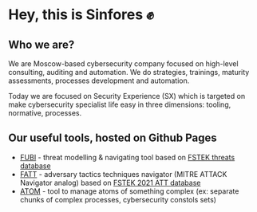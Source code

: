 # Hey, this is Sinfores :fist:

## Who we are?

We are Moscow-based cybersecurity company focused on high-level consulting, auditing and automation. We do strategies, trainings, maturity assessments, processes development and automation.

Today we are focused on Security Experience (SX) which is targeted on make cybersecurity specialist life easy in three dimensions: tooling, normative, processes.

## Our useful tools, hosted on Github Pages

- [FUBI](https://sinfores-labs.github.io/fubi/) - threat modelling & navigating tool based on [FSTEK threats database](https://bdu.fstec.ru/threat)
- [FATT](https://sinfores-labs.github.io/fatt/) - adversary tactics techniques navigator (MITRE ATTACK Navigator analog) based on [FSTEK 2021 ATT database](https://fstec.ru/tekhnicheskaya-zashchita-informatsii/dokumenty/114-spetsialnye-normativnye-dokumenty/2170-metodicheskij-dokument-utverzhden-fstek-rossii-5-fevralya-2021-g)
- [ATOM](https://sinfores-labs.github.io/atom/) - tool to manage atoms of something complex (ex: separate chunks of complex processes, cybersecurity constols sets)
